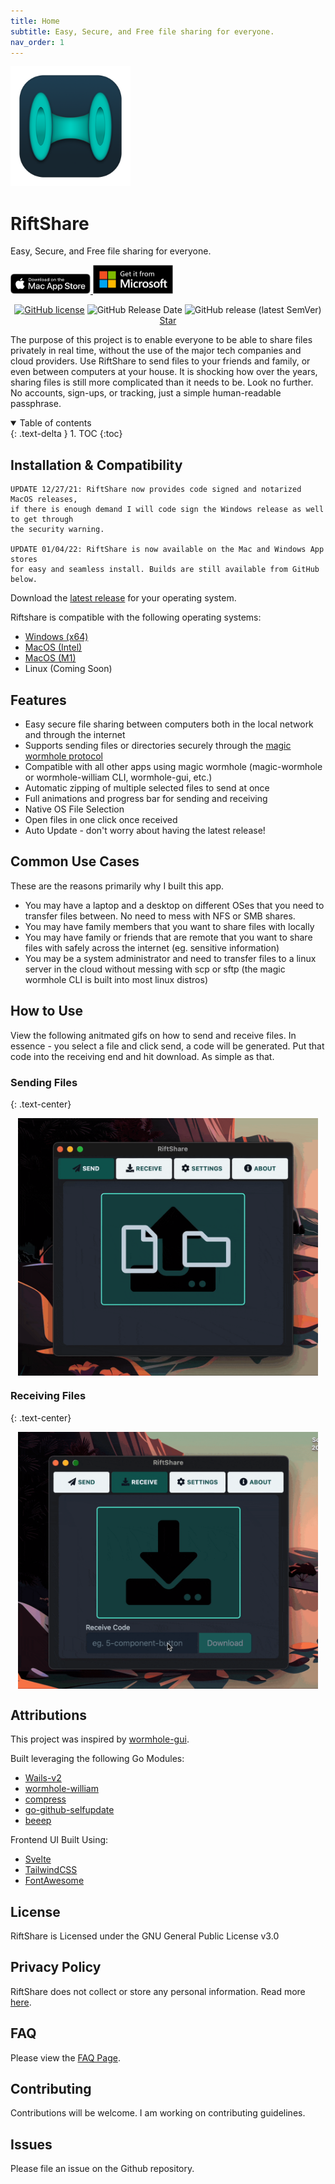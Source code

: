 ```yaml
---
title: Home
subtitle: Easy, Secure, and Free file sharing for everyone.
nav_order: 1
---
```

<div class="d-flex v-align-middle" style="justify-content: center;">
  <img src="/assets/riftshare_small.png" alt="icon" width="192" />
  <div class="v-align-middle">
    <h1>RiftShare</h1>
    <p>Easy, Secure, and Free file sharing for everyone.</p>
    <div>
      <a href="https://apps.apple.com/us/app/riftshare/id1602642908" target="_blank" align="center">
        <img src="/assets/mac_app_store.svg" alt="icon" width="128" />
      </a>
      <a href="https://www.microsoft.com/store/apps/9P564W951H6N" target="_blank" align="center">
        <img src="/assets/ms_app_store.svg" alt="icon" width="128" />
      </a>
    </div>
  </div>
</div>
<p align="center" style="text-align: center">
</p>
<p align="center">
<a href="https://github.com/achhabra2/riftshare/blob/main/LICENSE"><img alt="GitHub license" src="https://img.shields.io/github/license/achhabra2/riftshare"></a>
<img alt="GitHub Release Date" src="https://img.shields.io/github/release-date/achhabra2/riftshare">
<img alt="GitHub release (latest SemVer)" src="https://img.shields.io/github/v/release/achhabra2/riftshare">
<!-- Place this tag where you want the button to render. -->
<a class="github-button" href="https://github.com/achhabra2/riftshare" data-icon="octicon-star" aria-label="Star achhabra2/riftshare on GitHub">Star</a>
</p>

The purpose of this project is to enable everyone to be able to share files privately in real time, without the use of the major tech companies and cloud providers. Use RiftShare to send files to your friends and family, or even between computers at your house. It is shocking how over the years, sharing files is still more complicated than it needs to be. Look no further. No accounts, sign-ups, or tracking, just a simple human-readable passphrase.

<details open markdown="block">
  <summary>
    Table of contents
  </summary>
  {: .text-delta }
1. TOC
{:toc}
</details>

## Installation & Compatibility

```
UPDATE 12/27/21: RiftShare now provides code signed and notarized MacOS releases, 
if there is enough demand I will code sign the Windows release as well to get through
the security warning.

UPDATE 01/04/22: RiftShare is now available on the Mac and Windows App stores
for easy and seamless install. Builds are still available from GitHub below.
```

Download the [latest release](https://github.com/achhabra2/riftshare/releases/latest) for your operating system.

Riftshare is compatible with the following operating systems:

- [Windows (x64)](https://github.com/achhabra2/riftshare/releases/latest/download/RiftShare-windows-amd64.zip)
- [MacOS (Intel)](https://github.com/achhabra2/riftshare/releases/latest/download/RiftShare-darwin-amd64.zip)
- [MacOS (M1)](https://github.com/achhabra2/riftshare/releases/latest/download/RiftShare-darwin-arm64.zip)
- Linux (Coming Soon)

## Features

- Easy secure file sharing between computers both in the local network and through the internet
- Supports sending files or directories securely through the [magic wormhole protocol](https://magic-wormhole.readthedocs.io/en/latest/)
- Compatible with all other apps using magic wormhole (magic-wormhole or wormhole-william CLI, wormhole-gui, etc.)
- Automatic zipping of multiple selected files to send at once
- Full animations and progress bar for sending and receiving
- Native OS File Selection
- Open files in one click once received
- Auto Update - don't worry about having the latest release!

## Common Use Cases

These are the reasons primarily why I built this app. 

- You may have a laptop and a desktop on different OSes that you need to transfer files between. No need to mess with NFS or SMB shares. 
- You may have family members that you want to share files with locally
- You may have family or friends that are remote that you want to share files with safely across the internet (eg. sensitive information)
- You may be a system administrator and need to transfer files to a linux server in the cloud without messing with scp or sftp (the magic wormhole CLI is built into most linux distros)

## How to Use

View the following anitmated gifs on how to send and receive files. In essence - you select a file and click send, a code will be generated. Put that code into the receiving end and hit download. As simple as that. 

### Sending Files 
{: .text-center}

<p align="center" style="text-align: center">
<img src="https://raw.githubusercontent.com/achhabra2/riftshare/gh-pages/send.gif" alt="send" width="480" align="center"/>
</p>

### Receiving Files
{: .text-center}

<p align="center" style="text-align: center">
<img src="https://raw.githubusercontent.com/achhabra2/riftshare/gh-pages/receive.gif" alt="send" width="480" align="center"/>
</p>

## Attributions

This project was inspired by [wormhole-gui](https://github.com/Jacalz/wormhole-gui).

Built leveraging the following Go Modules:

- [Wails-v2](https://wails.io)
- [wormhole-william](https://github.com/psanford/wormhole-william)
- [compress](https://github.com/klauspost/compress)
- [go-github-selfupdate](https://github.com/rhysd/go-github-selfupdate)
- [beeep](https://github.com/gen2brain/beeep)

Frontend UI Built Using:

- [Svelte](https://svelte.dev)
- [TailwindCSS](https://tailwindcss.com)
- [FontAwesome](https://fontawesome.com)

## License

RiftShare is Licensed under the GNU General Public License v3.0

## Privacy Policy

RiftShare does not collect or store any personal information. Read more <a href="/privacy.html">here</a>.

## FAQ

Please view the <a href="/faq.html">FAQ Page</a>.

## Contributing

Contributions will be welcome. I am working on contributing guidelines. 

## Issues

Please file an issue on the Github repository. 